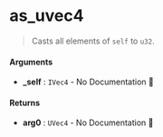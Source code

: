 # as\_uvec4

>  Casts all elements of `self` to `u32`.

#### Arguments

- **\_self** : `IVec4` \- No Documentation 🚧

#### Returns

- **arg0** : `UVec4` \- No Documentation 🚧